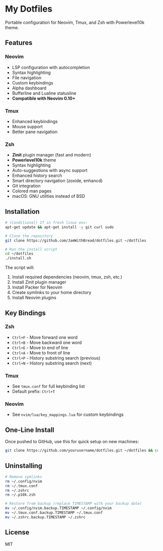 # My Dotfiles

Portable configuration for Neovim, Tmux, and Zsh with Powerlevel10k theme.

## Features

### Neovim
- LSP configuration with autocompletion
- Syntax highlighting
- File navigation
- Custom keybindings
- Alpha dashboard
- Bufferline and Lualine statusline
- **Compatible with Neovim 0.10+**

### Tmux
- Enhanced keybindings
- Mouse support
- Better pane navigation

### Zsh
- **Zinit** plugin manager (fast and modern)
- **Powerlevel10k** theme
- Syntax highlighting
- Auto-suggestions with async support
- Enhanced history search
- Smart directory navigation (zoxide, enhancd)
- Git integration
- Colored man pages
- macOS: GNU utilities instead of BSD

## Installation
```bash
# (Conditional) If in fresh linux env:
apt-get update && apt-get install -y git curl sudo

# Clone the repository
git clone https://github.com/JamWithBread/dotfiles.git ~/dotfiles

# Run the install script
cd ~/dotfiles
./install.sh
```

The script will:
1. Install required dependencies (neovim, tmux, zsh, etc.)
2. Install Zinit plugin manager
3. Install Packer for Neovim
4. Create symlinks to your home directory
5. Install Neovim plugins

## Key Bindings

### Zsh
- `Ctrl+F` - Move forward one word
- `Ctrl+B` - Move backward one word
- `Ctrl+E` - Move to end of line
- `Ctrl+A` - Move to front of line
- `Ctrl+P` - History substring search (previous)
- `Ctrl+N` - History substring search (next)

### Tmux
- See `tmux.conf` for full keybinding list
- Default prefix: `Ctrl+T`

### Neovim
- See `nvim/lua/key_mappings.lua` for custom keybindings

## One-Line Install

Once pushed to GitHub, use this for quick setup on new machines:
```bash
git clone https://github.com/yourusername/dotfiles.git ~/dotfiles && cd ~/dotfiles && ./install.sh && exec zsh
```

## Uninstalling
```bash
# Remove symlinks
rm ~/.config/nvim
rm ~/.tmux.conf
rm ~/.zshrc
rm ~/.p10k.zsh

# Restore from backup (replace TIMESTAMP with your backup date)
mv ~/.config/nvim.backup.TIMESTAMP ~/.config/nvim
mv ~/.tmux.conf.backup.TIMESTAMP ~/.tmux.conf
mv ~/.zshrc.backup.TIMESTAMP ~/.zshrc
```

## License

MIT
